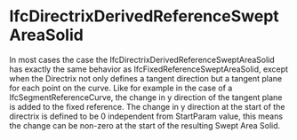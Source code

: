 # IfcDirectrixDerivedReferenceSweptAreaSolid

In most cases the case the IfcDirectrixDerivedReferenceSweptAreaSolid has exactly the same behavior as IfcFixedReferenceSweptAreaSolid, except when the Directrix not only defines a tangent direction but a tangent plane for each point on the curve. Like for example in the case of a IfcSegmentReferenceCurve, the change in y direction of the tangent plane is added to the fixed reference. The change in y direction at the start of the directrix is defined to be 0 independent from StartParam value, this means the change can be non-zero at the start of the resulting Swept Area Solid.
<!-- end of short definition -->

